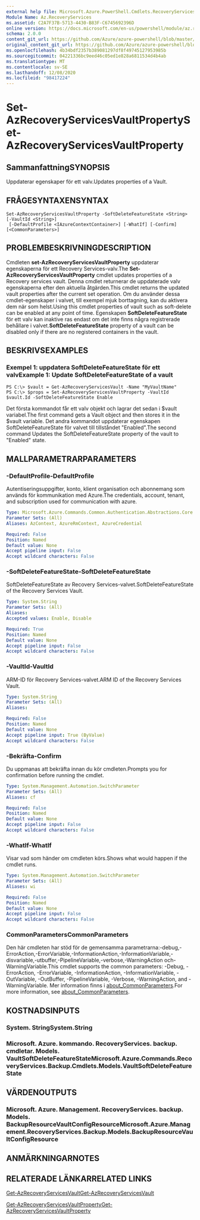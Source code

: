 ```yaml
---
external help file: Microsoft.Azure.PowerShell.Cmdlets.RecoveryServices.Backup.dll-Help.xml
Module Name: Az.RecoveryServices
ms.assetid: C2A7F37B-5713-4430-B83F-C6745692396D
online version: https://docs.microsoft.com/en-us/powershell/module/az.recoveryservices/set-azrecoveryservicesvaultproperty
schema: 2.0.0
content_git_url: https://github.com/Azure/azure-powershell/blob/master/src/RecoveryServices/RecoveryServices/help/Set-AzRecoveryServicesVaultProperty.md
original_content_git_url: https://github.com/Azure/azure-powershell/blob/master/src/RecoveryServices/RecoveryServices/help/Set-AzRecoveryServicesVaultProperty.md
ms.openlocfilehash: 4b34bdf2357b389081297df8f49745127953985b
ms.sourcegitcommit: 04221336bc9eed46c05ed1e828a6811534d4b4ab
ms.translationtype: MT
ms.contentlocale: sv-SE
ms.lasthandoff: 12/08/2020
ms.locfileid: "98417224"
---
```

# <span data-ttu-id="fe121-101">Set-AzRecoveryServicesVaultProperty</span><span class="sxs-lookup"><span data-stu-id="fe121-101">Set-AzRecoveryServicesVaultProperty</span></span>

## <span data-ttu-id="fe121-102">Sammanfattning</span><span class="sxs-lookup"><span data-stu-id="fe121-102">SYNOPSIS</span></span>
<span data-ttu-id="fe121-103">Uppdaterar egenskaper för ett valv.</span><span class="sxs-lookup"><span data-stu-id="fe121-103">Updates properties of a Vault.</span></span>

## <span data-ttu-id="fe121-104">FRÅGESYNTAXEN</span><span class="sxs-lookup"><span data-stu-id="fe121-104">SYNTAX</span></span>

```
Set-AzRecoveryServicesVaultProperty -SoftDeleteFeatureState <String> [-VaultId <String>]
 [-DefaultProfile <IAzureContextContainer>] [-WhatIf] [-Confirm] [<CommonParameters>]
```

## <span data-ttu-id="fe121-105">PROBLEMBESKRIVNING</span><span class="sxs-lookup"><span data-stu-id="fe121-105">DESCRIPTION</span></span>
<span data-ttu-id="fe121-106">Cmdleten **set-AzRecoveryServicesVaultProperty** uppdaterar egenskaperna för ett Recovery Services-valv.</span><span class="sxs-lookup"><span data-stu-id="fe121-106">The **Set-AzRecoveryServicesVaultProperty** cmdlet updates properties of a Recovery services vault.</span></span>
<span data-ttu-id="fe121-107">Denna cmdlet returnerar de uppdaterade valv egenskaperna efter den aktuella åtgärden.</span><span class="sxs-lookup"><span data-stu-id="fe121-107">This cmdlet returns the updated vault properties after the current set operation.</span></span>
<span data-ttu-id="fe121-108">Om du använder dessa cmdlet-egenskaper i valvet, till exempel mjuk borttagning, kan du aktivera dem när som helst.</span><span class="sxs-lookup"><span data-stu-id="fe121-108">Using this cmdlet properties of vault such as soft-delete can be enabled at any point of time.</span></span>
<span data-ttu-id="fe121-109">Egenskapen **SoftDeleteFeatureState** för ett valv kan inaktive ras endast om det inte finns några registrerade behållare i valvet.</span><span class="sxs-lookup"><span data-stu-id="fe121-109">**SoftDeleteFeatureState** property of a vault can be disabled only if there are no registered containers in the vault.</span></span>

## <span data-ttu-id="fe121-110">BESKRIVS</span><span class="sxs-lookup"><span data-stu-id="fe121-110">EXAMPLES</span></span>

### <span data-ttu-id="fe121-111">Exempel 1: uppdatera SoftDeleteFeatureState för ett valv</span><span class="sxs-lookup"><span data-stu-id="fe121-111">Example 1: Update SoftDeleteFeatureState of a vault</span></span>
```
PS C:\> $vault = Get-AzRecoveryServicesVault -Name "MyVaultName"
PS C:\> $props = Set-AzRecoveryServicesVaultProperty -VaultId $vault.Id -SoftDeleteFeatureState Enable
```

<span data-ttu-id="fe121-112">Det första kommandot får ett valv objekt och lagrar det sedan i $vault variabel.</span><span class="sxs-lookup"><span data-stu-id="fe121-112">The first command gets a Vault object and then stores it in the $vault variable.</span></span>
<span data-ttu-id="fe121-113">Det andra kommandot uppdaterar egenskapen SoftDeleteFeatureState för valvet till tillståndet "Enabled".</span><span class="sxs-lookup"><span data-stu-id="fe121-113">The second command Updates the SoftDeleteFeatureState property of the vault to "Enabled" state.</span></span>

## <span data-ttu-id="fe121-114">MALLPARAMETRAR</span><span class="sxs-lookup"><span data-stu-id="fe121-114">PARAMETERS</span></span>

### <span data-ttu-id="fe121-115">-DefaultProfile</span><span class="sxs-lookup"><span data-stu-id="fe121-115">-DefaultProfile</span></span>
<span data-ttu-id="fe121-116">Autentiseringsuppgifter, konto, klient organisation och abonnemang som används för kommunikation med Azure.</span><span class="sxs-lookup"><span data-stu-id="fe121-116">The credentials, account, tenant, and subscription used for communication with azure.</span></span>

```yaml
Type: Microsoft.Azure.Commands.Common.Authentication.Abstractions.Core.IAzureContextContainer
Parameter Sets: (All)
Aliases: AzContext, AzureRmContext, AzureCredential

Required: False
Position: Named
Default value: None
Accept pipeline input: False
Accept wildcard characters: False
```

### <span data-ttu-id="fe121-117">-SoftDeleteFeatureState</span><span class="sxs-lookup"><span data-stu-id="fe121-117">-SoftDeleteFeatureState</span></span>
<span data-ttu-id="fe121-118">SoftDeleteFeatureState av Recovery Services-valvet.</span><span class="sxs-lookup"><span data-stu-id="fe121-118">SoftDeleteFeatureState of the Recovery Services Vault.</span></span>

```yaml
Type: System.String
Parameter Sets: (All)
Aliases:
Accepted values: Enable, Disable

Required: True
Position: Named
Default value: None
Accept pipeline input: False
Accept wildcard characters: False
```

### <span data-ttu-id="fe121-119">-VaultId</span><span class="sxs-lookup"><span data-stu-id="fe121-119">-VaultId</span></span>
<span data-ttu-id="fe121-120">ARM-ID för Recovery Services-valvet.</span><span class="sxs-lookup"><span data-stu-id="fe121-120">ARM ID of the Recovery Services Vault.</span></span>

```yaml
Type: System.String
Parameter Sets: (All)
Aliases:

Required: False
Position: Named
Default value: None
Accept pipeline input: True (ByValue)
Accept wildcard characters: False
```

### <span data-ttu-id="fe121-121">-Bekräfta</span><span class="sxs-lookup"><span data-stu-id="fe121-121">-Confirm</span></span>
<span data-ttu-id="fe121-122">Du uppmanas att bekräfta innan du kör cmdleten.</span><span class="sxs-lookup"><span data-stu-id="fe121-122">Prompts you for confirmation before running the cmdlet.</span></span>

```yaml
Type: System.Management.Automation.SwitchParameter
Parameter Sets: (All)
Aliases: cf

Required: False
Position: Named
Default value: None
Accept pipeline input: False
Accept wildcard characters: False
```

### <span data-ttu-id="fe121-123">-WhatIf</span><span class="sxs-lookup"><span data-stu-id="fe121-123">-WhatIf</span></span>
<span data-ttu-id="fe121-124">Visar vad som händer om cmdleten körs.</span><span class="sxs-lookup"><span data-stu-id="fe121-124">Shows what would happen if the cmdlet runs.</span></span>

```yaml
Type: System.Management.Automation.SwitchParameter
Parameter Sets: (All)
Aliases: wi

Required: False
Position: Named
Default value: None
Accept pipeline input: False
Accept wildcard characters: False
```

### <span data-ttu-id="fe121-125">CommonParameters</span><span class="sxs-lookup"><span data-stu-id="fe121-125">CommonParameters</span></span>
<span data-ttu-id="fe121-126">Den här cmdleten har stöd för de gemensamma parametrarna:-debug,-ErrorAction,-ErrorVariable,-InformationAction,-InformationVariable,-disvariable,-utbuffer,-PipelineVariable,-verbose,-WarningAction och-WarningVariable.</span><span class="sxs-lookup"><span data-stu-id="fe121-126">This cmdlet supports the common parameters: -Debug, -ErrorAction, -ErrorVariable, -InformationAction, -InformationVariable, -OutVariable, -OutBuffer, -PipelineVariable, -Verbose, -WarningAction, and -WarningVariable.</span></span> <span data-ttu-id="fe121-127">Mer information finns i [about_CommonParameters](http://go.microsoft.com/fwlink/?LinkID=113216).</span><span class="sxs-lookup"><span data-stu-id="fe121-127">For more information, see [about_CommonParameters](http://go.microsoft.com/fwlink/?LinkID=113216).</span></span>

## <span data-ttu-id="fe121-128">KOSTNADS</span><span class="sxs-lookup"><span data-stu-id="fe121-128">INPUTS</span></span>

### <span data-ttu-id="fe121-129">System. String</span><span class="sxs-lookup"><span data-stu-id="fe121-129">System.String</span></span>

### <span data-ttu-id="fe121-130">Microsoft. Azure. kommando. RecoveryServices. backup. cmdletar. Models. VaultSoftDeleteFeatureState</span><span class="sxs-lookup"><span data-stu-id="fe121-130">Microsoft.Azure.Commands.RecoveryServices.Backup.Cmdlets.Models.VaultSoftDeleteFeatureState</span></span>

## <span data-ttu-id="fe121-131">VÄRDEN</span><span class="sxs-lookup"><span data-stu-id="fe121-131">OUTPUTS</span></span>

### <span data-ttu-id="fe121-132">Microsoft. Azure. Management. RecoveryServices. backup. Models. BackupResourceVaultConfigResource</span><span class="sxs-lookup"><span data-stu-id="fe121-132">Microsoft.Azure.Management.RecoveryServices.Backup.Models.BackupResourceVaultConfigResource</span></span>

## <span data-ttu-id="fe121-133">ANMÄRKNINGAR</span><span class="sxs-lookup"><span data-stu-id="fe121-133">NOTES</span></span>

## <span data-ttu-id="fe121-134">RELATERADE LÄNKAR</span><span class="sxs-lookup"><span data-stu-id="fe121-134">RELATED LINKS</span></span>

[<span data-ttu-id="fe121-135">Get-AzRecoveryServicesVault</span><span class="sxs-lookup"><span data-stu-id="fe121-135">Get-AzRecoveryServicesVault</span></span>](./Get-AzRecoveryServicesVault.md)

[<span data-ttu-id="fe121-136">Get-AzRecoveryServicesVaultProperty</span><span class="sxs-lookup"><span data-stu-id="fe121-136">Get-AzRecoveryServicesVaultProperty</span></span>](./Get-AzRecoveryServicesVaultProperty.md)


